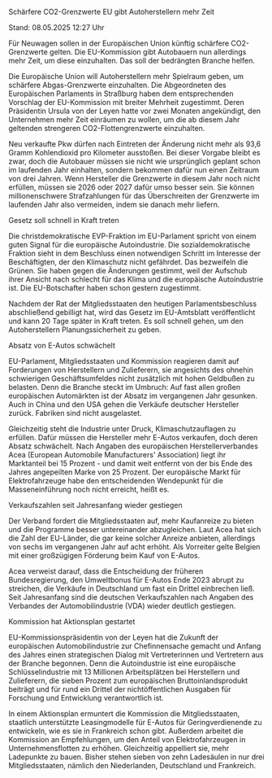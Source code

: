 
Schärfere CO2-Grenzwerte
EU gibt Autoherstellern mehr Zeit


Stand: 08.05.2025 12:27 Uhr


Für Neuwagen sollen in der Europäischen Union künftig schärfere CO2-Grenzwerte gelten. Die EU-Kommission gibt Autobauern nun allerdings mehr Zeit, um diese einzuhalten. Das soll der bedrängten Branche helfen. 



Die Europäische Union will Autoherstellern mehr Spielraum geben, um schärfere Abgas-Grenzwerte einzuhalten. Die Abgeordneten des Europäischen Parlaments in Straßburg haben dem entsprechenden Vorschlag der EU-Kommission mit breiter Mehrheit zugestimmt. Deren Präsidentin Ursula von der Leyen hatte vor zwei Monaten angekündigt, den Unternehmen mehr Zeit einräumen zu wollen, um die ab diesem Jahr geltenden strengeren CO2-Flottengrenzwerte einzuhalten.


Neu verkaufte Pkw dürfen nach Eintreten der Änderung nicht mehr als 93,6 Gramm Kohlendioxid pro Kilometer ausstoßen. Bei dieser Vorgabe bleibt es zwar, doch die Autobauer müssen sie nicht wie ursprünglich geplant schon im laufenden Jahr einhalten, sondern bekommen dafür nun einen Zeitraum von drei Jahren. Wenn Hersteller die Grenzwerte in diesem Jahr noch nicht erfüllen, müssen sie 2026 oder 2027 dafür umso besser sein. Sie können millionenschwere Strafzahlungen für das Überschreiten der Grenzwerte im laufenden Jahr also vermeiden, indem sie danach mehr liefern.

Gesetz soll schnell in Kraft treten


Die christdemokratische EVP-Fraktion im EU-Parlament spricht von einem guten Signal für die europäische Autoindustrie. Die sozialdemokratische Fraktion sieht in dem Beschluss einen notwendigen Schritt im Interesse der Beschäftigten, der den Klimaschutz nicht gefährdet. Das bezweifeln die Grünen. Sie haben gegen die Änderungen gestimmt, weil der Aufschub ihrer Ansicht nach schlecht für das Klima und die europäische Autoindustrie ist. Die EU-Botschafter haben schon gestern zugestimmt.


Nachdem der Rat der Mitgliedsstaaten den heutigen Parlamentsbeschluss abschließend gebilligt hat, wird das Gesetz im EU-Amtsblatt veröffentlicht und kann 20 Tage später in Kraft treten. Es soll schnell gehen, um den Autoherstellern Planungssicherheit zu geben.

Absatz von E-Autos schwächelt


EU-Parlament, Mitgliedsstaaten und Kommission reagieren damit auf Forderungen von Herstellern und Zulieferern, sie angesichts des ohnehin schwierigen Geschäftsumfeldes nicht zusätzlich mit hohen Geldbußen zu belasten. Denn die Branche steckt im Umbruch: Auf fast allen großen europäischen Automärkten ist der Absatz im vergangenen Jahr gesunken. Auch in China und den USA gehen die Verkäufe deutscher Hersteller zurück. Fabriken sind nicht ausgelastet.


Gleichzeitig steht die Industrie unter Druck, Klimaschutzauflagen zu erfüllen. Dafür müssen die Hersteller mehr E-Autos verkaufen, doch deren Absatz schwächelt. Nach Angaben des europäischen Herstellerverbandes Acea (European Automobile Manufacturers' Association) liegt ihr Marktanteil bei 15 Prozent - und damit weit entfernt von der bis Ende des Jahres angepeilten Marke von 25 Prozent. Der europäische Markt für Elektrofahrzeuge habe den entscheidenden Wendepunkt für die Masseneinführung noch nicht erreicht, heißt es.

Verkaufszahlen seit Jahresanfang wieder gestiegen


Der Verband fordert die Mitgliedsstaaten auf, mehr Kaufanreize zu bieten und die Programme besser untereinander abzugleichen. Laut Acea hat sich die Zahl der EU-Länder, die gar keine solcher Anreize anbieten, allerdings von sechs im vergangenen Jahr auf acht erhöht. Als Vorreiter gelte Belgien mit einer großzügigen Förderung beim Kauf von E-Autos.


Acea verweist darauf, dass die Entscheidung der früheren Bundesregierung, den Umweltbonus für E-Autos Ende 2023 abrupt zu streichen, die Verkäufe in Deutschland um fast ein Drittel einbrechen ließ. Seit Jahresanfang sind die deutschen Verkaufszahlen nach Angaben des Verbandes der Automobilindustrie (VDA) wieder deutlich gestiegen.

Kommission hat Aktionsplan gestartet


EU-Kommissionspräsidentin von der Leyen hat die Zukunft der europäischen Automobilindustrie zur Chefinnensache gemacht und Anfang des Jahres einen strategischen Dialog mit Vertreterinnen und Vertretern aus der Branche begonnen. Denn die Autoindustrie ist eine europäische Schlüsselindustrie mit 13 Millionen Arbeitsplätzen bei Herstellern und Zulieferern, die sieben Prozent zum europäischen Bruttoinlandsprodukt beiträgt und für rund ein Drittel der nichtöffentlichen Ausgaben für Forschung und Entwicklung verantwortlich ist.


In einem Aktionsplan ermuntert die Kommission die Mitgliedsstaaten, staatlich unterstützte Leasingmodelle für E-Autos für Geringverdienende zu entwickeln, wie es sie in Frankreich schon gibt. Außerdem arbeitet die Kommission an Empfehlungen, um den Anteil von Elektrofahrzeugen in Unternehmensflotten zu erhöhen. Gleichzeitig appelliert sie, mehr Ladepunkte zu bauen. Bisher stehen sieben von zehn Ladesäulen in nur drei Mitgliedsstaaten, nämlich den Niederlanden, Deutschland und Frankreich.

